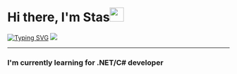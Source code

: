 <h1 align="left">Hi there, I'm Stas<img src="https://github.com/blackcater/blackcater/raw/main/images/Hi.gif" height="32"/></h1>
<div>      
  <a href="https://git.io/typing-svg"><img src="https://readme-typing-svg.herokuapp.com?font=Tahoma&size=42&duration=1500&pause=500&color=ADB5BD&background=22272E&center=true&multiline=true&width=200&height=200&lines=EAT;SLEEP;CODE;REPEAT" alt="Typing SVG" /></a>
  <img src="https://github-readme-stats.vercel.app/api?username=Chetverukhin&theme=dark"/>      
</div>
<hr>
<h3>I'm currently learning for .NET/C# developer</h3>
